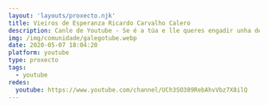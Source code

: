 ```yaml
---
layout: 'layouts/proxecto.njk'
title: Vieiros de Esperanza Ricardo Carvalho Calero
description: Canle de Youtube - Se é a túa e lle queres engadir unha descripción e etiquetas, ponte en contacto con nós.
img: /img/comunidade/galegotube.webp
date: 2020-05-07 18:04:20
platform: youtube
type: proxecto
tags:
  - youtube
redes:
  youtube: https://www.youtube.com/channel/UCh3SO389RebAhvVbz7X8ilQ
---
```


